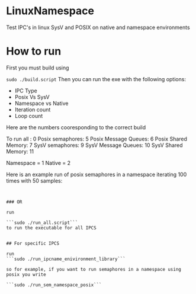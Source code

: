 # LinuxNamespace
Test IPC's in linux SysV and POSIX on native and namespace environments

# How to run

First you must build using

```sudo ./build.script```
Then you can run the exe with the following options:
  - IPC Type 
  - Posix Vs SysV
  - Namespace vs Native
  - Iteration count
  - Loop count
 
Here are the numbers cooresponding to the correct build

To run all :          0
Posix semaphores:     5
Posix Message Queues: 6
Posix Shared Memory:  7
SysV semaphores:      9
SysV Message Queues:  10
SysV Shared Memory:   11

Namespace = 1
Native = 2

Here is an example run of posix semaphores in a namespace iterating 100 times with 50 samples:

```sudo ./build/LNDriver/LNDriver 5 1 100 50


### OR

run

```sudo ./run_all.script``` 
to run the executable for all IPCS


## For specific IPCS

run 
```sudo ./run_ipcname_enivironment_library```

so for example, if you want to run semaphores in a namespace using posix you write

```sudo ./run_sem_namespace_posix```
